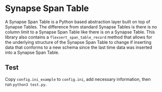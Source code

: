 # Synapse Span Table

A Synapse Span Table is a Python based abstraction layer built on top of Synapse Tables. The difference from standard Synapse Tables is there is no column limit to a Synapse Span Table like there is on a Synapse Table. This library also contains a `flexsert_span_table_record` method that allows for the underlying structure of the Synapse Span Table to change if inserting data that conforms to a new schema since the last time data was inserted into a Synapse Span Table.

## Test
Copy `config.ini_example` to `config.ini`, add necessary information, then run `python3 test.py`.
